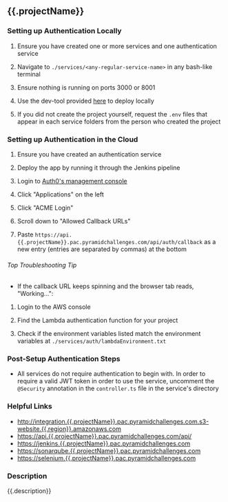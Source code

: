 ## {{.projectName}}

### Setting up Authentication Locally

1. Ensure you have created one or more services and one authentication service

2. Navigate to `./services/<any-regular-service-name>` in any bash-like terminal

3. Ensure nothing is running on ports 3000 or 8001

4. Use the dev-tool provided [here](https://pac-dev-tools.s3.us-east-2.amazonaws.com/) to deploy locally 

5. If you did not create the project yourself, request the `.env` files that appear in each service folders from the person who created the project

### Setting up Authentication in the Cloud

1. Ensure you have created an authentication service

2. Deploy the app by running it through the Jenkins pipeline

3. Login to [Auth0's management console](https://manage.auth0.com/dashboard/us/pyramidsystems/)

4. Click "Applications" on the left

5. Click "ACME Login"

6. Scroll down to "Allowed Callback URLs"

7. Paste `https://api.{{.projectName}}.pac.pyramidchallenges.com/api/auth/callback` as a new entry (entries are separated by commas) at the bottom

###### Top Troubleshooting Tip

* If the callback URL keeps spinning and the browser tab reads, "Working...":

1. Login to the AWS console

2. Find the Lambda authentication function for your project

3. Check if the environment variables listed match the environment variables at `./services/auth/lambdaEnvironment.txt`



### Post-Setup Authentication Steps

* All services do not require authentication to begin with. In order to require a valid JWT token in order to use the service, uncomment the `@Security` annotation in the `controller.ts` file in the service's directory



### Helpful Links

* [http://integration.{{.projectName}}.pac.pyramidchallenges.com.s3-website.{{.region}}.amazonaws.com](http://integration.{{.projectName}}.pac.pyramidchallenges.com.s3-website.{{.region}}.amazonaws.com)
* [https://api.{{.projectName}}.pac.pyramidchallenges.com/api/<service-name>](https://api.{{.projectName}}.pac.pyramidchallenges.com/api/<service-name>)
* [https://jenkins.{{.projectName}}.pac.pyramidchallenges.com](https://jenkins.{{.projectName}}.pac.pyramidchallenges.com)
* [https://sonarqube.{{.projectName}}.pac.pyramidchallenges.com](https://sonarqube.{{.projectName}}.pac.pyramidchallenges.com)
* [https://selenium.{{.projectName}}.pac.pyramidchallenges.com](https://selenium.{{.projectName}}.pac.pyramidchallenges.com)



### Description

{{.description}}
